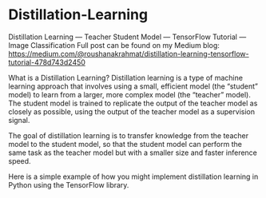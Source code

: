 # Distillation-Learning
Distillation Learning — Teacher Student Model — TensorFlow Tutorial —Image Classification
Full post can be found on my Medium blog: https://medium.com/@roushanakrahmat/distillation-learning-tensorflow-tutorial-478d743d2450

What is a Distillation Learning?
Distillation learning is a type of machine learning approach that involves using a small, efficient model (the “student” model) to learn from a larger, more complex model (the “teacher” model). The student model is trained to replicate the output of the teacher model as closely as possible, using the output of the teacher model as a supervision signal.

The goal of distillation learning is to transfer knowledge from the teacher model to the student model, so that the student model can perform the same task as the teacher model but with a smaller size and faster inference speed.

Here is a simple example of how you might implement distillation learning in Python using the TensorFlow library.
